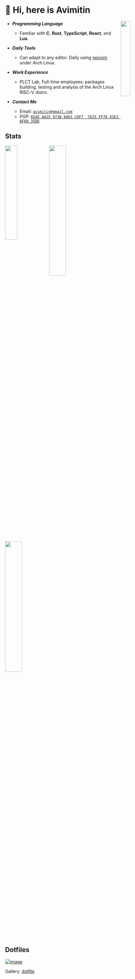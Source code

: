 # 👋 Hi, here is Avimitin

<img align="right" width="25%" src="./output.gif"/>

- ***Programming Language***

  * Familiar with **C**, **Rust**, **TypeScript**, **React**, and **Lua**.

- ***Daily Tools***

  * Can adapt to any editor. Daily using [neovim](https://github.com/Avimitin/nvim) under Arch Linux.

- ***Work Experience***

  * PLCT Lab, Full-time employees: packages building, testing and analysis of the Arch Linux RISC-V distro.

- ***Contact Me***

  * Email: [`avimitin@gmail.com`](mailto:avimitin@gmail.com)
  * PGP: [`6EAE AA25 973B 8863 CDF7  7E25 FF78 83E3 BF68 35DD`](./pubkey.asc)

## Stats

<p>
<a href="https://github.com/Avimitin?tab=repositories"><img align="left" width="28%" src="https://github-readme-stats.vercel.app/api/top-langs/?username=avimitin&layout=compact&hide=html,roff,makefile&exclude_repo=MacOS-Hackintosh,Avimitin&theme=tokyonight&langs_count=10"/></a>
<a href="https://github.com/Avimitin"><img width="33%" src="https://github-readme-stats.vercel.app/api?username=Avimitin&show_icons=true&theme=tokyonight"/></a>
<a href="https://osu.ppy.sh/users/16900842"><img width="33%" src="https://osu-sig.vercel.app/card?user=CookieBacon&mode=std&lang=en&blur=3&animation=true&mini=true"></a>
</p>

## Dotfiles

[![image](./images/screenshot.png)](./dotfile.md)

Gallery: [dotfile](./dotfile.md)
